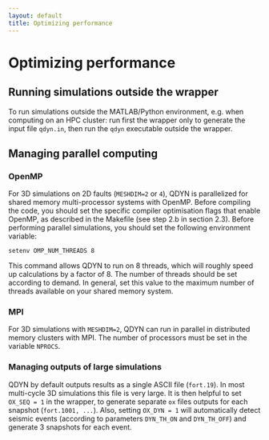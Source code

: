 ```yaml
---
layout: default
title: Optimizing performance
---
```


# Optimizing performance

## Running simulations outside the wrapper

To run simulations outside the MATLAB/Python environment, e.g. when computing on an HPC cluster: run first the wrapper only to generate the input file `qdyn.in`, then run the `qdyn` executable outside the wrapper.

## Managing parallel computing

### OpenMP

For 3D simulations on 2D faults (`MESHDIM=2` or `4`), QDYN is parallelized for shared memory multi-processor systems with OpenMP. Before compiling the code, you should set the specific compiler optimisation flags that enable OpenMP, as described in the  Makefile (see step 2.b in section 2.3). Before performing parallel simulations, you should set the following environment variable:

```
setenv OMP_NUM_THREADS 8
```

This command allows QDYN to run on 8 threads, which will roughly speed up calculations by a factor of 8. The number of threads should be set according to demand. In general, set this value to the maximum number of threads available on your shared memory system.

### MPI

For 3D simulations with `MESHDIM=2`, QDYN can run in parallel in distributed memory clusters with MPI. The number of processors must be set in the variable `NPROCS`.

### Managing outputs of large simulations

QDYN by default outputs results as a single ASCII file (`fort.19`). In most multi-cycle 3D simulations this file is very large. It is then helpful to set `OX_SEQ = 1` in the wrapper, to generate separate `ox` files outputs for each snapshot (`fort.1001, ...`). Also, setting `OX_DYN = 1` will automatically detect seismic events
(according to parameters `DYN_TH_ON` and `DYN_TH_OFF`) and generate 3 snapshots for each event.